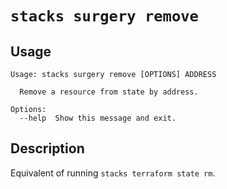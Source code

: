 # `stacks surgery remove`

## Usage
```
Usage: stacks surgery remove [OPTIONS] ADDRESS

  Remove a resource from state by address.

Options:
  --help  Show this message and exit.
```

## Description

Equivalent of running `stacks terraform state rm`.
